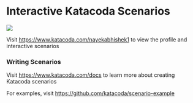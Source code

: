 # Interactive Katacoda Scenarios

[![](http://shields.katacoda.com/katacoda/nayekabhishek1/count.svg)](https://www.katacoda.com/nayekabhishek1 "Get your profile on Katacoda.com")

Visit https://www.katacoda.com/nayekabhishek1 to view the profile and interactive scenarios

### Writing Scenarios
Visit https://www.katacoda.com/docs to learn more about creating Katacoda scenarios

For examples, visit https://github.com/katacoda/scenario-example
